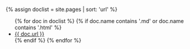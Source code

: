 {% assign doclist = site.pages | sort: 'url'  %}

<ul>
  {% for doc in doclist %}
    {% if doc.name contains '.md' or doc.name contains '.html' %}
      <li><a href="{{ site.baseurl }}{{ doc.url }}">{{ doc.url }}</a></li>
    {% endif %}
  {% endfor %}
</ul>

